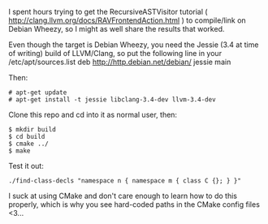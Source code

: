 I spent hours trying to get the RecursiveASTVisitor tutorial ( http://clang.llvm.org/docs/RAVFrontendAction.html ) to compile/link on Debian Wheezy, so I might as well share the results that worked.

Even though the target is Debian Wheezy, you need the Jessie (3.4 at time of writing) build of LLVM/Clang, so put the following line in your /etc/apt/sources.list
deb http://http.debian.net/debian/ jessie main

Then:
```
# apt-get update
# apt-get install -t jessie libclang-3.4-dev llvm-3.4-dev
```

Clone this repo and cd into it as normal user, then:
```
$ mkdir build
$ cd build
$ cmake ../
$ make
```

Test it out:
```
./find-class-decls "namespace n { namespace m { class C {}; } }"
```


I suck at using CMake and don't care enough to learn how to do this properly, which is why you see hard-coded paths in the CMake config files <3...

